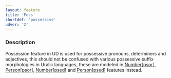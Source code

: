 ```yaml
---
layout: feature
title: 'Poss'
shortdef: 'possessive'
udver: '2'
---
```


### Description

Possession feature in UD is used for possessive pronouns, determiners and
adjectives, this should not be confused with various possessive suffix
morphologies in Uralic languages, these are modeled in [Number[psor]](),
[Person[psor]](), [Number[psed]]() and [Person[psed]]() features instead.
<!-- Interlanguage links updated Čt lis 12 09:43:05 CET 2020 -->
